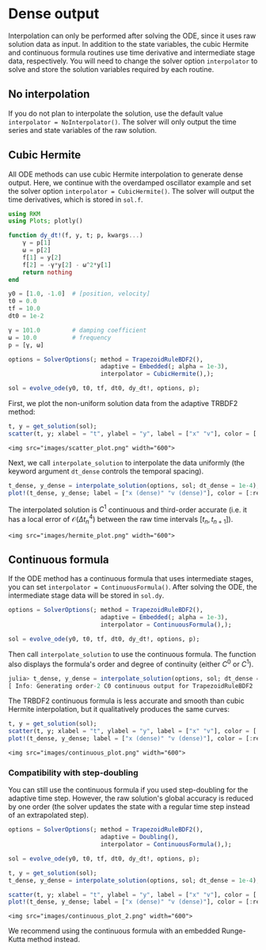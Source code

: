 
# Dense output

Interpolation can only be performed after solving the ODE, since it uses raw solution data as input.
In addition to the state variables, the cubic Hermite and continuous formula routines use time derivative and intermediate stage data, respectively. You will need to change the solver option `interpolator` to solve and store the solution variables required by each routine.

## No interpolation

If you do not plan to interpolate the solution, use the default value `interpolator = NoInterpolator()`. The solver will only output the time series and state variables of the raw solution.

## Cubic Hermite

All ODE methods can use cubic Hermite interpolation to generate dense output. Here, we continue with the overdamped oscillator example and set the solver option `interpolator = CubicHermite()`. The solver will output the time derivatives, which is stored in `sol.f`.

```julia
using RKM
using Plots; plotly()

function dy_dt!(f, y, t; p, kwargs...)
    γ = p[1]
    ω = p[2]
    f[1] = y[2]
    f[2] = -γ*y[2] - ω^2*y[1]
    return nothing
end

y0 = [1.0, -1.0]  # [position, velocity]
t0 = 0.0
tf = 10.0
dt0 = 1e-2

γ = 101.0         # damping coefficient
ω = 10.0          # frequency
p = [γ, ω]

options = SolverOptions(; method = TrapezoidRuleBDF2(),
                          adaptive = Embedded(; alpha = 1e-3),
                          interpolator = CubicHermite(),);

sol = evolve_ode(y0, t0, tf, dt0, dy_dt!, options, p);
```

First, we plot the non-uniform solution data from the adaptive TRBDF2 method:

```julia
t, y = get_solution(sol);
scatter(t, y; xlabel = "t", ylabel = "y", label = ["x" "v"], color = [:red :blue], ms = 3)
```

```@raw html
<img src="images/scatter_plot.png" width="600">
```

Next, we call `interpolate_solution` to interpolate the data uniformly (the keyword argument `dt_dense` controls the temporal spacing).

```julia
t_dense, y_dense = interpolate_solution(options, sol; dt_dense = 1e-4);
plot!(t_dense, y_dense; label = ["x (dense)" "v (dense)"], color = [:red :blue])
```

The interpolated solution is $C^1$ continuous and third-order accurate (i.e. it has a local error of $\mathcal{O}(\Delta t_n^4)$ between the raw time intervals $[t_n, t_{n+1}]$).

```@raw html
<img src="images/hermite_plot.png" width="600">
```

## Continuous formula

If the ODE method has a continuous formula that uses intermediate stages, you can set `interpolator = ContinuousFormula()`. After solving the ODE, the intermediate stage data will be stored in `sol.dy`.

```julia
options = SolverOptions(; method = TrapezoidRuleBDF2(),
                          adaptive = Embedded(; alpha = 1e-3),
                          interpolator = ContinuousFormula(),);

sol = evolve_ode(y0, t0, tf, dt0, dy_dt!, options, p);
```

Then call `interpolate_solution` to use the continuous formula. The function also displays the formula's order and degree of continuity (either $C^0$ or $C^1$).

```julia
julia> t_dense, y_dense = interpolate_solution(options, sol; dt_dense = 1e-4);
[ Info: Generating order-2 C0 continuous output for TrapezoidRuleBDF2
```

The TRBDF2 continuous formula is less accurate and smooth than cubic Hermite interpolation, but it qualitatively produces the same curves:

```julia
t, y = get_solution(sol);
scatter(t, y; xlabel = "t", ylabel = "y", label = ["x" "v"], color = [:red :blue], ms = 3);
plot!(t_dense, y_dense; label = ["x (dense)" "v (dense)"], color = [:red :blue])
```

```@raw html
<img src="images/continuous_plot.png" width="600">
```

### Compatibility with step-doubling

You can still use the continuous formula if you used step-doubling for the adaptive time step. However, the raw solution's global accuracy is reduced by one order (the solver updates the state with a regular time step instead of an extrapolated step).

```julia
options = SolverOptions(; method = TrapezoidRuleBDF2(),
                          adaptive = Doubling(),
                          interpolator = ContinuousFormula(),);

sol = evolve_ode(y0, t0, tf, dt0, dy_dt!, options, p);

t, y = get_solution(sol);
t_dense, y_dense = interpolate_solution(options, sol; dt_dense = 1e-4);

scatter(t, y; xlabel = "t", ylabel = "y", label = ["x" "v"], color = [:red :blue], ms = 3);
plot!(t_dense, y_dense; label = ["x (dense)" "v (dense)"], color = [:red :blue])
```

```@raw html
<img src="images/continuous_plot_2.png" width="600">
```

We recommend using the continuous formula with an embedded Runge-Kutta method instead.

